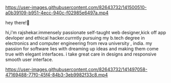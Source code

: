 https://user-images.githubusercontent.com/82643732/141500510-a0b39109-b951-4ecc-940c-f02985e6497a.mp4


hey there!👋


hi,i'm rajshekar.immensely passionate self-taught
web designer,kick off app devloper and ethical hacker.currntly pursuing my b.tech degree in electronics and computer engineering from reva university , india. my passion for software lies with dreaming up ideas and making them come true with elegant interfaces. i take great care in designs and responsive smooth user interface.

https://user-images.githubusercontent.com/82643732/141497058-47169488-77f0-45f4-84b3-3eb9982f33c8.mp4


